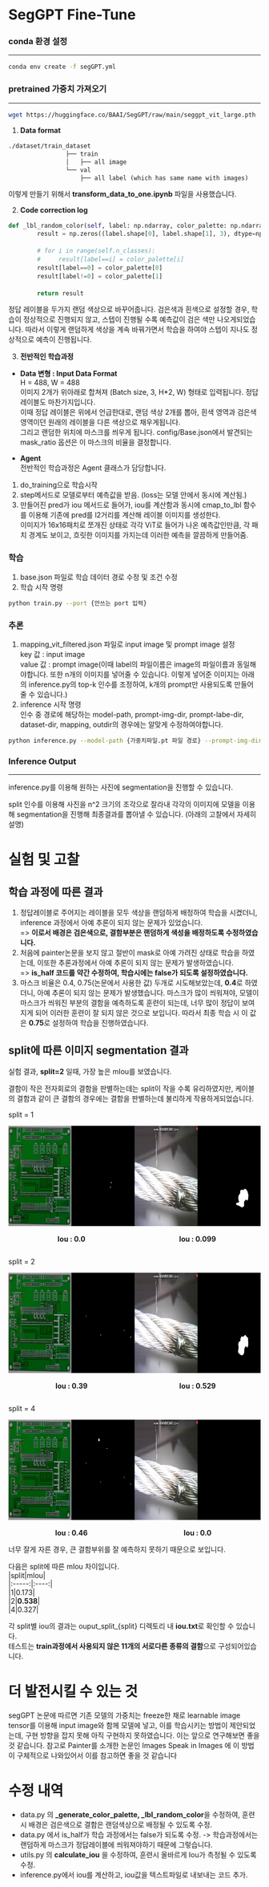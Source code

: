 # SegGPT Fine-Tune  
### conda 환경 설정  
---
```bash
conda env create -f segGPT.yml
```  
### pretrained 가중치 가져오기
---
```bash
wget https://huggingface.co/BAAI/SegGPT/raw/main/seggpt_vit_large.pth
```  

1. **Data format**  
```
./dataset/train_dataset
                ├── train
                │   ├── all image
                └── val
                    ├── all label (which has same name with images)

```  
이렇게 만들기 위해서 **transform_data_to_one.ipynb** 파일을 사용했습니다.

2. **Code correction log**  

``` python
def _lbl_random_color(self, label: np.ndarray, color_palette: np.ndarray):
        result = np.zeros((label.shape[0], label.shape[1], 3), dtype=np.uint8)

        # for i in range(self.n_classes):
        #     result[label==i] = color_palette[i]
        result[label==0] = color_palette[0]
        result[label!=0] = color_palette[1]
        
        return result
```  
정답 레이블을 두가지 랜덤 색상으로 바꾸어줍니다. 검은색과 흰색으로 설정할 경우, 학습이 정상적으로 진행되지 않고, 스텝이 진행될 수록 예측값이 검은 색만 나오게되었습니다. 따라서 이렇게 랜덤하게 색상을 계속 바꿔가면서 학습을 하여야 스텝이 지나도 정상적으로 예측이 진행됩니다.

3. **전반적인 학습과정**  
* **Data 변형 : Input Data Format**  
H = 488, W = 488  
이미지 2개가 위아래로 합쳐져 (Batch size, 3, H*2, W) 형태로 입력됩니다. 정답 레이블도 마찬가지입니다.  
이때 정답 레이블은 위에서 언급한대로, 랜덤 색상 2개를 뽑아, 흰색 영역과 검은색 영역이던 원래의 레이블을 다른 색상으로 채우게됩니다.  
그리고 랜덤한 위치에 마스크를 씌우게 됩니다. config/Base.json에서 발견되는 mask_ratio 옵션은 이 마스크의 비율을 결정합니다.  

* **Agent**  
전반적인 학습과정은 Agent 클래스가 담당합니다.  
1. do_training으로 학습시작
2. step메서드로 모델로부터 예측값을 받음. (loss는 모델 안에서 동시에 계산됨.)
3. 만들어진 pred가 iou 메서드로 들어가, iou를 계산함과 동시에 cmap_to_lbl 함수를 이용해 기존에 pred를 l2거리를 계산해 레이블 이미지를 생성한다.  
이미지가 16x16패치로 쪼개진 상태로 각각 ViT로 들어가 나온 예측값인만큼, 각 패치 경계도 보이고, 흐릿한 이미지를 가지는데 이러한 예측을 깔끔하게 만들어줌. 
 ### 학습
1. base.json 파일로 학습 데이터 경로 수정 및 조건 수정
2. 학습 시작 명령
```bash
python train.py --port {안쓰는 port 입력}
```
### 추론
1. mapping_vit_filtered.json 파일로 input image 및 prompt image 설정  
key 값 : input image  
value 값 : prompt image(이때 label의 파일이름은 image의 파일이름과 동일해야합니다. 또한 n개의 이미지를 넣어줄 수 있습니다. 이렇게 넣어준 이미지는 아래의 inference.py의 top-k 인수를 조정하여, k개의 prompt만 사용되도록 만들어 줄 수 있습니다.)
2. inference 시작 명령  
인수 중 경로에 해당하는 model-path, prompt-img-dir, prompt-labe-dir, dataset-dir, mapping, outdir의 경우에는 알맞게 수정하여야합니다.  

```bash
python inference.py --model-path {가중치파일.pt 파일 경로} --prompt-img-dir {mapping_vit_filtered.json에 적어놓은 n-shot에 사용될 프롬프트 이미지 디렉토리} --prompt-label-dir {mapping_vit_filtered.json에 적어놓은 n-shot에 사용될 프롬프트 레이블 디렉토리 } --dataset-dir {mapping에 적어놓은 이미지가 있는 디렉토리} --mapping {mapping_vit_filtered.json 파일 경로} --top-k 1 --outdir {결과 디렉토리 설정} --split 2
```  

### Inference Output
---
inference.py를 이용해 원하는 사진에 segmentation을 진행할 수 있습니다.   

split 인수를 이용해 사진을 n^2 크기의 조각으로 잘라내 각각의 이미지에 모델을 이용해 segmentation을 진행해 최종결과를 뽑아낼 수 있습니다. (아래의 고찰에서 자세히 설명)

# 실험 및 고찰
## 학습 과정에 따른 결과
1. 정답레이블로 주어지는 레이블을 모두 색상을 랜덤하게 배정하여 학습을 시켰더니, inference 과정에서 아예 추론이 되지 않는 문제가 있었습니다.  
=> **이로서 배경은 검은색으로, 결함부분은 랜덤하게 색성을 배정하도록 수정하였습니다.**
2. 처음에 painter논문을 보지 않고 절반이 mask로 아예 가려진 상태로 학습을 하였는데, 이또한 추론과정에서 아예 추론이 되지 않는 문제가 발생하였습니다.  
=> **is_half 코드를 약간 수정하여, 학습시에는 false가 되도록 설정하였습니다.**
3. 마스크 비율은 0.4, 0.75(논문에서 사용한 값) 두개로 시도해보았는데, **0.4**로 하였더니, 아예 추론이 되지 않는 문제가 발생했습니다. 마스크가 많이 씌워져야, 모델이 마스크가 씌워진 부분의 결함을 예측하도록 훈련이 되는데, 너무 많이 정답이 보여지게 되어 이러한 훈련이 잘 되지 않은 것으로 보입니다. 따라서 최종 학습 시 이 값은 **0.75**로 설정하여 학습을 진행하였습니다.
## split에 따른 이미지 segmentation 결과
실험 결과, **split=2** 일때, 가장 높은 mIou를 보였습니다. 

결함이 작은 전자회로의 결함을 판별하는데는 split이 작을 수록 유리하였지만, 케이블의 결함과 같이 큰 결함의 경우에는 결함을 판별하는데 불리하게 작용하게되었습니다.  
<p>split = 1</p>
<div style="display:flex; flex-direction: row;">
        <div>
                <img src="./output_split_1/concat/mouse_bite_000518.jpg" style="height:200px;">
                <p style="text-align:center;font-weight:bold;">Iou : 0.0</p>
        </div>
        <div>
                <img src="./output_split_1/concat/thunderbolt_000925.jpg" style="height:200px;">
                <p style="text-align:center;font-weight:bold;">Iou : 0.099</p>
        </div>
</div>        
<p>split = 2</p>
<div style="display:flex; flex-direction: row;">
        <div>
                <img src="./output_split_2/concat/mouse_bite_000518.jpg" style="height:200px;">
                <p style="text-align:center;font-weight:bold;">Iou : 0.39</p>
        </div>
        <div>
                <img src="./output_split_2/concat/thunderbolt_000925.jpg" style="height:200px;">
                <p style="text-align:center;font-weight:bold;">Iou : 0.529</p>
        </div>
</div>      
<p>split = 4</p>
<div style="display:flex; flex-direction: row;">
        <div>
                <img src="./output_split_4/concat/mouse_bite_000518.jpg" style="height:200px;">
                <p style="text-align:center;font-weight:bold;">Iou : 0.46</p>
        </div>
        <div>
                <img src="./output_split_4/concat/thunderbolt_000925.jpg" style="height:200px;">
                <p style="text-align:center;font-weight:bold;">Iou : 0.0</p>
        </div>
</div>      
너무 잘게 자른 경우, 큰 결함부위를 잘 예측하지 못하기 때문으로 보입니다.  

다음은 split에 따른 mIou 차이입니다.  
|split|mIou|  
|:-----:|:----:|  
|1|0.173|  
|2|**0.538**|  
|4|0.327|  
  
각 split별 iou의 결과는 ouput_split_{split} 디렉토리 내 **iou.txt**로 확인할 수 있습니다.  
테스트는 **train과정에서 사용되지 않은 11개의 서로다른 종류의 결함**으로 구성되어있습니다.  

# 더 발전시킬 수 있는 것
segGPT 논문에 따르면 기존 모델의 가중치는 freeze한 채로 learnable image tensor를 이용해 input image와 함께 모델에 넣고, 이를 학습시키는 방법이 제안되었는데, 구현 방향을 잡지 못해 아직 구현하지 못하였습니다. 이는 앞으로 연구해보면 좋을 것 같습니다. 참고로 Painter를 소개한 논문인 Images Speak in Images 에 이 방법이 구체적으로 나와있어서 이를 참고하면 좋을 것 같습니다
  
# 수정 내역
- data.py 의 **_generate_color_palette, _lbl_random_color**을 수정하여, 훈련시 배경은 검은색으로 결함은 랜덤색상으로 배정될 수 있도록 수정.
- data.py 에서 is_half가 학습 과정에서는 false가 되도록 수정. -> 학습과정에서는 랜덤하게 마스크가 정답레이블에 씌워져야하기 때문에 그렇습니다.
- utils.py 의 **calculate_iou** 을 수정하여, 훈련시 올바르게 Iou가 측정될 수 있도록 수정.
- inference.py에서 iou를 계산하고, iou값을 텍스트파일로 내보내는 코드 추가.





